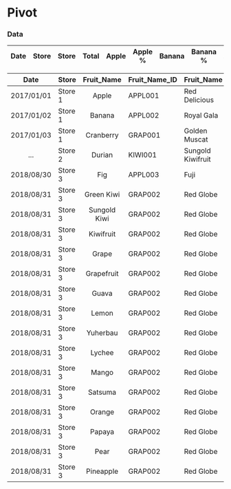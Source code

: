 # Pivot
### Data
| Date | Store | Store | Total | Apple | Apple % | Banana | Banana % | ... | Pineapple | Pineapple % |
|:---: |:---:  |:---:  |:---:  |:---:  |:---:    |:---:   |:---:     |:---:|:---:      |:---:        |

| Date       | Store   | Fruit_Name      | Fruit_Name_ID | Fruit_Name         | Qty  |  
| :---:      | ---     | :---:           | ---           | ---                | ---: | 
| 2017/01/01 | Store 1 | Apple           | APPL001       | Red Delicious      |  100 | 
| 2017/01/02 | Store 1 | Banana          | APPL002       | Royal Gala         |   50 |  
| 2017/01/03 | Store 1 | Cranberry       | GRAP001       | Golden Muscat      |   30 |  
| ...        | Store 2 | Durian          | KIWI001       | Sungold Kiwifruit  |  200 |  
| 2018/08/30 | Store 3 | Fig             | APPL003       | Fuji               |  150 | 
| 2018/08/31 | Store 3 | Green Kiwi      | GRAP002       | Red Globe          |   80 |  
| 2018/08/31 | Store 3 | Sungold Kiwi    | GRAP002       | Red Globe          |   80 | 
| 2018/08/31 | Store 3 | Kiwifruit       | GRAP002       | Red Globe          |   80 | 
| 2018/08/31 | Store 3 | Grape           | GRAP002       | Red Globe          |   80 | 
| 2018/08/31 | Store 3 | Grapefruit      | GRAP002       | Red Globe          |   80 | 
| 2018/08/31 | Store 3 | Guava           | GRAP002       | Red Globe          |   80 | 
| 2018/08/31 | Store 3 | Lemon           | GRAP002       | Red Globe          |   80 | 
| 2018/08/31 | Store 3 | Yuherbau        | GRAP002       | Red Globe          |   80 | 
| 2018/08/31 | Store 3 | Lychee          | GRAP002       | Red Globe          |   80 | 
| 2018/08/31 | Store 3 | Mango           | GRAP002       | Red Globe          |   80 | 
| 2018/08/31 | Store 3 | Satsuma         | GRAP002       | Red Globe          |   80 | 
| 2018/08/31 | Store 3 | Orange          | GRAP002       | Red Globe          |   80 | 
| 2018/08/31 | Store 3 | Papaya          | GRAP002       | Red Globe          |   80 | 
| 2018/08/31 | Store 3 | Pear            | GRAP002       | Red Globe          |   80 | 
| 2018/08/31 | Store 3 | Pineapple       | GRAP002       | Red Globe          |   80 | 








